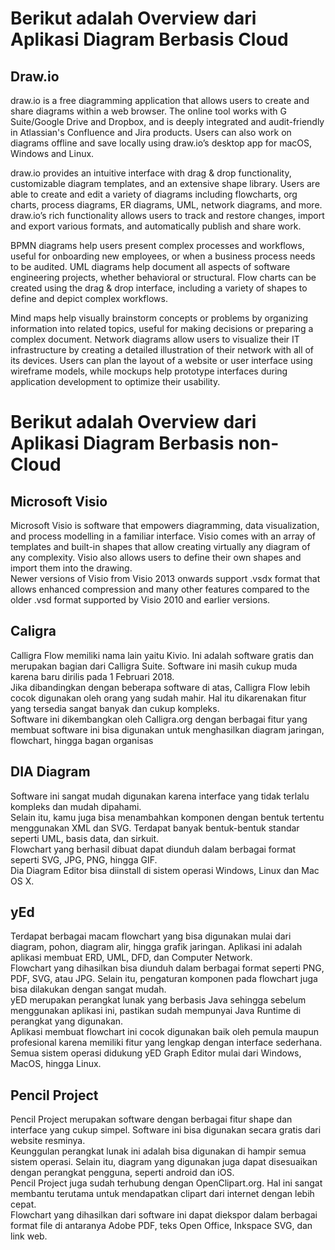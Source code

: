 <h1>Berikut adalah Overview dari Aplikasi Diagram Berbasis Cloud</h1>

<h2>Draw.io</h2>
draw.io is a free diagramming application that allows users to create and share diagrams within a web browser. The online tool works with G Suite/Google Drive and Dropbox, and is deeply integrated and audit-friendly in Atlassian's Confluence and Jira products. Users can also work on diagrams offline and save locally using draw.io’s desktop app for macOS, Windows and Linux.<br>

draw.io provides an intuitive interface with drag & drop functionality, customizable diagram templates, and an extensive shape library. Users are able to create and edit a variety of diagrams including flowcharts, org charts, process diagrams, ER diagrams, UML, network diagrams, and more. draw.io’s rich functionality allows users to track and restore changes, import and export various formats, and automatically publish and share work.<br>

BPMN diagrams help users present complex processes and workflows, useful for onboarding new employees, or when a business process needs to be audited. UML diagrams help document all aspects of software engineering projects, whether behavioral or structural. Flow charts can be created using the drag & drop interface, including a variety of shapes to define and depict complex workflows.<br>

Mind maps help visually brainstorm concepts or problems by organizing information into related topics, useful for making decisions or preparing a complex document. Network diagrams allow users to visualize their IT infrastructure by creating a detailed illustration of their network with all of its devices. Users can plan the layout of a website or user interface using wireframe models, while mockups help prototype interfaces during application development to optimize their usability.<br>
<h1>Berikut adalah Overview dari Aplikasi Diagram Berbasis non-Cloud</h1>

<h2>Microsoft Visio</h2>
Microsoft Visio is software that empowers diagramming, data visualization, and process modelling in a familiar interface. Visio comes with an array of templates and built-in shapes that allow creating virtually any diagram of any complexity. Visio also allows users to define their own shapes and import them into the drawing.<br>
Newer versions of Visio from Visio 2013 onwards support .vsdx format that allows enhanced compression and many other features compared to the older .vsd format supported by Visio 2010 and earlier versions. <br>

<h2>Caligra</h2>
Calligra Flow memiliki nama lain yaitu Kivio. Ini adalah software gratis dan merupakan bagian dari Calligra Suite. Software ini masih cukup muda karena baru dirilis pada 1 Februari 2018.<br>
Jika dibandingkan dengan beberapa software di atas, Calligra Flow lebih cocok digunakan oleh orang yang sudah mahir. Hal itu dikarenakan fitur yang tersedia sangat banyak dan cukup kompleks.<br>
Software ini dikembangkan oleh Calligra.org dengan berbagai fitur yang membuat software ini bisa digunakan untuk menghasilkan diagram jaringan, flowchart, hingga bagan organisas<br>

<h2>DIA Diagram</h2>
Software ini sangat mudah digunakan karena interface yang tidak terlalu kompleks dan mudah dipahami.<br>
Selain itu, kamu juga bisa menambahkan komponen dengan bentuk tertentu menggunakan XML dan SVG. Terdapat banyak bentuk-bentuk standar seperti UML, basis data, dan sirkuit.<br>
Flowchart yang berhasil dibuat dapat diunduh dalam berbagai format seperti SVG, JPG, PNG, hingga GIF.<br>
Dia Diagram Editor bisa diinstall di sistem operasi Windows, Linux dan Mac OS X.<br>

<h2>yEd</h2>
Terdapat berbagai macam flowchart yang bisa digunakan mulai dari diagram, pohon, diagram alir, hingga grafik jaringan. Aplikasi ini adalah aplikasi membuat ERD, UML, DFD, dan Computer Network.<br>
Flowchart yang dihasilkan bisa diunduh dalam berbagai format seperti PNG, PDF, SVG, atau JPG. Selain itu, pengaturan komponen pada flowchart juga bisa dilakukan dengan sangat mudah.<br>
yED merupakan perangkat lunak yang berbasis Java sehingga sebelum menggunakan aplikasi ini, pastikan sudah mempunyai Java Runtime di perangkat yang digunakan.<br>
Aplikasi membuat flowchart ini cocok digunakan baik oleh pemula maupun profesional karena memiliki fitur yang lengkap dengan interface sederhana.
Semua sistem operasi didukung yED Graph Editor mulai dari Windows, MacOS, hingga Linux.<br>

<h2>Pencil Project</h2>
Pencil Project merupakan software dengan berbagai fitur shape dan interface yang cukup simpel. Software ini bisa digunakan secara gratis dari website resminya.<br>
Keunggulan perangkat lunak ini adalah bisa digunakan di hampir semua sistem operasi. Selain itu, diagram yang digunakan juga dapat disesuaikan dengan perangkat pengguna, seperti android dan iOS.<br>
Pencil Project juga sudah terhubung dengan OpenClipart.org. Hal ini sangat membantu terutama untuk mendapatkan clipart dari internet dengan lebih cepat.<br>
Flowchart yang dihasilkan dari software ini dapat diekspor dalam berbagai format file di antaranya Adobe PDF, teks Open Office, Inkspace SVG, dan link web.<br>

